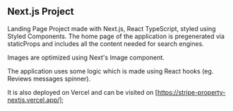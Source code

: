 ## Next.js Project

Landing Page Project made with Next.js, React TypeScript, styled using Styled Components.
The home page of the application is pregenerated via staticProps and includes all the content needed for search engines.

Images are optimized using Next's Image component.

The application uses some logic which is made using React hooks (eg. Reviews messages spinner).

It is also deployed on Vercel and can be visited on [https://stripe-property-nextjs.vercel.app/];
